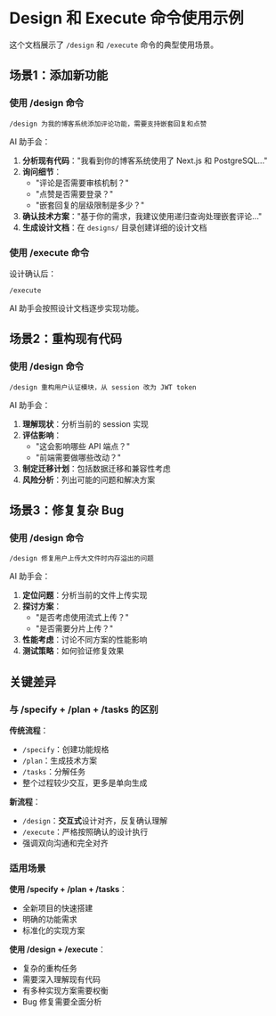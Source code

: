 # Design 和 Execute 命令使用示例

这个文档展示了 `/design` 和 `/execute` 命令的典型使用场景。

## 场景1：添加新功能

### 使用 /design 命令

```
/design 为我的博客系统添加评论功能，需要支持嵌套回复和点赞
```

AI 助手会：
1. **分析现有代码**："我看到你的博客系统使用了 Next.js 和 PostgreSQL..."
2. **询问细节**：
   - "评论是否需要审核机制？"
   - "点赞是否需要登录？"
   - "嵌套回复的层级限制是多少？"
3. **确认技术方案**："基于你的需求，我建议使用递归查询处理嵌套评论..."
4. **生成设计文档**：在 `designs/` 目录创建详细的设计文档

### 使用 /execute 命令

设计确认后：
```
/execute
```

AI 助手会按照设计文档逐步实现功能。

## 场景2：重构现有代码

### 使用 /design 命令

```
/design 重构用户认证模块，从 session 改为 JWT token
```

AI 助手会：
1. **理解现状**：分析当前的 session 实现
2. **评估影响**：
   - "这会影响哪些 API 端点？"
   - "前端需要做哪些改动？"
3. **制定迁移计划**：包括数据迁移和兼容性考虑
4. **风险分析**：列出可能的问题和解决方案

## 场景3：修复复杂 Bug

### 使用 /design 命令

```
/design 修复用户上传大文件时内存溢出的问题
```

AI 助手会：
1. **定位问题**：分析当前的文件上传实现
2. **探讨方案**：
   - "是否考虑使用流式上传？"
   - "是否需要分片上传？"
3. **性能考虑**：讨论不同方案的性能影响
4. **测试策略**：如何验证修复效果

## 关键差异

### 与 /specify + /plan + /tasks 的区别

**传统流程**：
- `/specify`：创建功能规格
- `/plan`：生成技术方案
- `/tasks`：分解任务
- 整个过程较少交互，更多是单向生成

**新流程**：
- `/design`：**交互式**设计对齐，反复确认理解
- `/execute`：严格按照确认的设计执行
- 强调双向沟通和完全对齐

### 适用场景

**使用 /specify + /plan + /tasks**：
- 全新项目的快速搭建
- 明确的功能需求
- 标准化的实现方案

**使用 /design + /execute**：
- 复杂的重构任务
- 需要深入理解现有代码
- 有多种实现方案需要权衡
- Bug 修复需要全面分析
